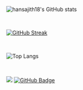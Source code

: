 ![hansajith18's GitHub stats](https://github-readme-stats.vercel.app/api?username=hansajith18&count_private=true&show_icons=true&theme=tokyonight)

<br>

[![GitHub Streak](https://github-readme-streak-stats.herokuapp.com?user=hansajith18&theme=gruvbox_duo)](https://git.io/streak-stats)

<br>

![Top Langs](https://github-readme-stats.vercel.app/api/top-langs/?username=hansajith18&layout=compact)

<br>

![](https://komarev.com/ghpvc/?username=hansajith18)
<a href="https://github.com/hansajith18?tab=followers">
  <img src="https://img.shields.io/github/followers/hansajith18?label=Followers&style=social" alt="GitHub Badge">
</a>
